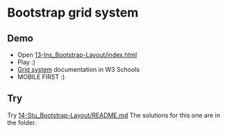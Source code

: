 # Bootstrap grid system

## Demo

* Open [13-Ins_Bootstrap-Layout/index.html](../activities/13-Ins_Bootstrap-Layout/index.html)
* Play :)
* [Grid system](https://www.w3schools.com/Bootstrap/bootstrap_grid_system.asp) documentation in W3 Schools
* MOBILE FIRST :)

## Try

Try [14-Stu_Bootstrap-Layout/README.md](../activities/14-Stu_Bootstrap-Layout/README.md)
The solutions for this one are in the folder.